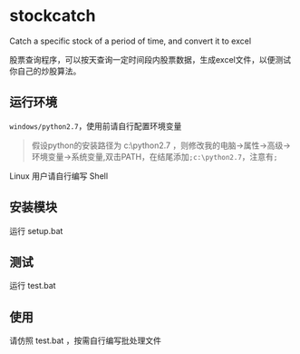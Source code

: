 stockcatch
==========

Catch a specific stock of a  period of time, and convert it to excel

股票查询程序，可以按天查询一定时间段内股票数据，生成excel文件，以便测试你自己的炒股算法。

## 运行环境

`windows/python2.7`，使用前请自行配置环境变量
> 假设python的安装路径为 c:\python2.7 ，则修改我的电脑->属性->高级->环境变量->系统变量,双击PATH，在结尾添加`;c:\python2.7`，注意有`;`

Linux 用户请自行编写 Shell

## 安装模块

运行 setup.bat

## 测试

运行 test.bat

## 使用

请仿照 test.bat ，按需自行编写批处理文件